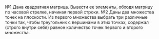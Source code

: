 №1 Дана квадратная матрица. Вывести ее элементы, обходя матрицу по часовой стрелке, начиная первой строки.
№2 Даны два множества точек на плоскости. Из первого множества выбрать три различные точки так, чтобы треугольник с вершинами в этих точках, содержал (строго внутри себя) равное количество точек первого и второго множества.
